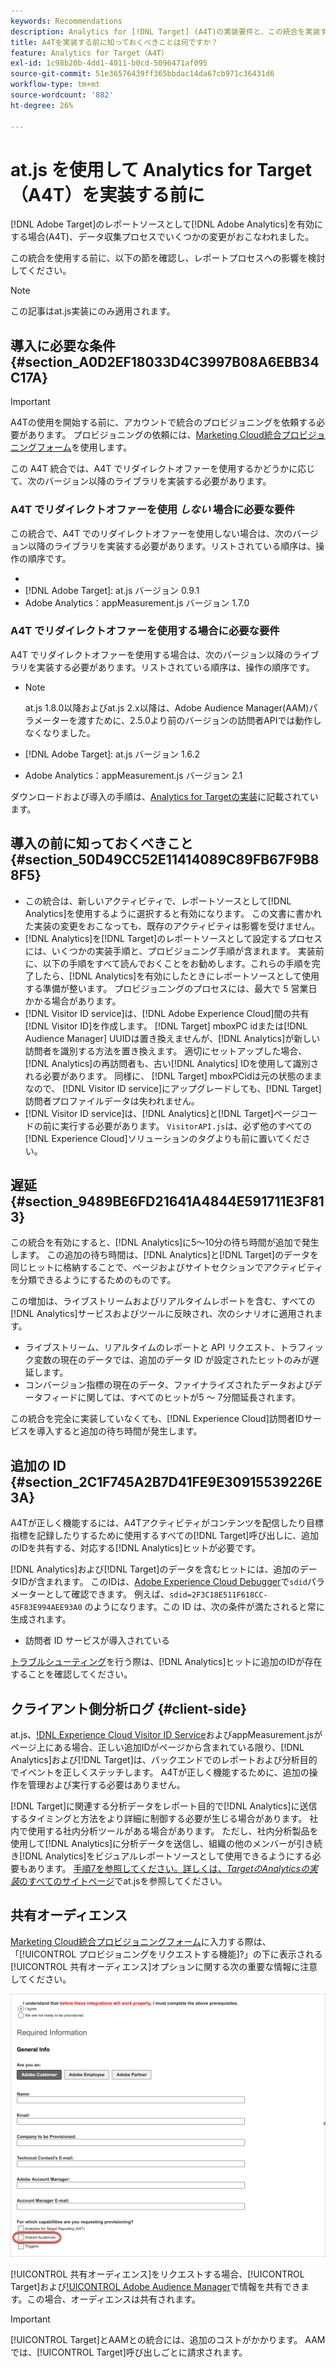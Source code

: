 ```yaml
---
keywords: Recommendations
description: Analytics for [!DNL Target] (A4T)の実装要件と、この統合を実装する前に考慮すべき事項について説明します。
title: A4Tを実装する前に知っておくべきことは何ですか？
feature: Analytics for Target（A4T）
exl-id: 1c98b20b-4dd1-4011-b0cd-5096471af095
source-git-commit: 51e36576439ff365bbdac14da67cb971c36431d6
workflow-type: tm+mt
source-wordcount: '882'
ht-degree: 26%

---
```


# at.js を使用して Analytics for Target（A4T）を実装する前に

[!DNL Adobe Target]のレポートソースとして[!DNL Adobe Analytics]を有効にする場合(A4T)、データ収集プロセスでいくつかの変更がおこなわれました。

この統合を使用する前に、以下の節を確認し、レポートプロセスへの影響を検討してください。

>[!NOTE]
>
>この記事はat.js実装にのみ適用されます。

## 導入に必要な条件 {#section_A0D2EF18033D4C3997B08A6EBB34C17A}

>[!IMPORTANT]
>
>A4Tの使用を開始する前に、アカウントで統合のプロビジョニングを依頼する必要があります。 プロビジョニングの依頼には、[Marketing Cloud統合プロビジョニングフォーム](https://www.adobe.com/go/audiences)を使用します。

この A4T 統合では、A4T でリダイレクトオファーを使用するかどうかに応じて、次のバージョン以降のライブラリを実装する必要があります。

### A4T でリダイレクトオファーを使用 *しない* 場合に必要な要件

この統合で、A4T でのリダイレクトオファーを使用しない場合は、次のバージョン以降のライブラリを実装する必要があります。リストされている順序は、操作の順序です。

* [!DNL Experience Cloud Visitor ID Service]: visitorAPI.jsバージョン1.8.0
* [!DNL Adobe Target]: at.js バージョン 0.9.1
* Adobe Analytics：appMeasurement.js バージョン 1.7.0

### A4T でリダイレクトオファーを使用する場合に必要な要件

A4T でリダイレクトオファーを使用する場合は、次のバージョン以降のライブラリを実装する必要があります。リストされている順序は、操作の順序です。

* [!DNL Experience Cloud Visitor ID Service]: visitorAPI.jsバージョン2.3.0

   >[!NOTE]
   >
   >at.js 1.8.0以降およびat.js 2.x以降は、Adobe Audience Manager(AAM)パラメーターを渡すために、2.5.0より前のバージョンの訪問者APIでは動作しなくなりました。

* [!DNL Adobe Target]: at.js バージョン 1.6.2

* Adobe Analytics：appMeasurement.js バージョン 2.1

ダウンロードおよび導入の手順は、[Analytics for Targetの実装](/help/c-integrating-target-with-mac/a4t/a4timplementation.md)に記載されています。

## 導入の前に知っておくべきこと {#section_50D49CC52E11414089C89FB67F9B88F5}

* この統合は、新しいアクティビティで、レポートソースとして[!DNL Analytics]を使用するように選択すると有効になります。 この文書に書かれた実装の変更をおこなっても、既存のアクティビティは影響を受けません。
* [!DNL Analytics]を[!DNL Target]のレポートソースとして設定するプロセスには、いくつかの実装手順と、プロビジョニング手順が含まれます。 実装前に、以下の手順をすべて読んでおくことをお勧めします。これらの手順を完了したら、[!DNL Analytics]を有効にしたときにレポートソースとして使用する準備が整います。 プロビジョニングのプロセスには、最大で 5 営業日かかる場合があります。
* [!DNL Visitor ID service]は、[!DNL Adobe Experience Cloud]間の共有[!DNL Visitor ID]を作成します。 [!DNL Target] mboxPC idまたは[!DNL Audience Manager] UUIDは置き換えませんが、[!DNL Analytics]が新しい訪問者を識別する方法を置き換えます。 適切にセットアップした場合、[!DNL Analytics]の再訪問者も、古い[!DNL Analytics] IDを使用して識別される必要があります。 同様に、 [!DNL Target] mboxPCidは元の状態のままなので、 [!DNL Visitor ID service]にアップグレードしても、[!DNL Target]訪問者プロファイルデータは失われません。
* [!DNL Visitor ID service]は、[!DNL Analytics]と[!DNL Target]ページコードの前に実行する必要があります。 `VisitorAPI.js`は、必ず他のすべての[!DNL Experience Cloud]ソリューションのタグよりも前に置いてください。

## 遅延 {#section_9489BE6FD21641A4844E591711E3F813}

この統合を有効にすると、[!DNL Analytics]に5～10分の待ち時間が追加で発生します。 この追加の待ち時間は、[!DNL Analytics]と[!DNL Target]のデータを同じヒットに格納することで、ページおよびサイトセクションでアクティビティを分類できるようにするためのものです。

この増加は、ライブストリームおよびリアルタイムレポートを含む、すべての[!DNL Analytics]サービスおよびツールに反映され、次のシナリオに適用されます。

* ライブストリーム、リアルタイムのレポートと API リクエスト、トラフィック変数の現在のデータでは、追加のデータ ID が設定されたヒットのみが遅延します。
* コンバージョン指標の現在のデータ、ファイナライズされたデータおよびデータフィードに関しては、すべてのヒットが5 ～ 7分間延長されます。

この統合を完全に実装していなくても、[!DNL Experience Cloud]訪問者IDサービスを導入すると追加の待ち時間が発生します。

## 追加の ID {#section_2C1F745A2B7D41FE9E30915539226E3A}

A4Tが正しく機能するには、A4Tアクティビティがコンテンツを配信したり目標指標を記録したりするために使用するすべての[!DNL Target]呼び出しに、追加のIDを共有する、対応する[!DNL Analytics]ヒットが必要です。

[!DNL Analytics]および[!DNL Target]のデータを含むヒットには、追加のデータIDが含まれます。 このIDは、[Adobe Experience Cloud Debugger](https://experienceleague.adobe.com/docs/debugger/using/experience-cloud-debugger.html)で`sdid`パラメーターとして確認できます。 例えば、`sdid=2F3C18E511F618CC-45F83E994AEE93A0` のようになります。この ID は、次の条件が満たされると常に生成されます。

* 訪問者 ID サービスが導入されている

[トラブルシューティング](/help/c-integrating-target-with-mac/a4t/c-a4t-troubleshooting/a4t-troubleshooting.md)を行う際は、[!DNL Analytics]ヒットに追加のIDが存在することを確認してください。

## クライアント側分析ログ {#client-side}

at.js、[!DNL Experience Cloud Visitor ID Service]およびappMeasurement.jsがページ上にある場合、正しい追加IDがページから含まれている限り、[!DNL Analytics]および[!DNL Target]は、バックエンドでのレポートおよび分析目的でイベントを正しくステッチします。 A4Tが正しく機能するために、追加の操作を管理および実行する必要はありません。

[!DNL Target]に関連する分析データをレポート目的で[!DNL Analytics]に送信するタイミングと方法をより詳細に制御する必要が生じる場合があります。 社内で使用する社内分析ツールがある場合があります。 ただし、社内分析製品を使用して[!DNL Analytics]に分析データを送信し、組織の他のメンバーが引き続き[!DNL Analytics]をビジュアルレポートソースとして使用できるようにする必要もあります。 [手順7を参照してください。詳しくは、*TargetのAnalyticsの実装*&#x200B;のすべてのサイトページ](/help/c-integrating-target-with-mac/a4t/a4timplementation.md#step7)でat.jsを参照してください。

## 共有オーディエンス

[Marketing Cloud統合プロビジョニングフォーム](https://www.adobe.com/go/audiences)に入力する際は、「[!UICONTROL プロビジョニングをリクエストする機能]?」の下に表示される[!UICONTROL 共有オーディエンス]オプションに関する次の重要な情報に注意してください。

![リクエストフォーム](/help/c-integrating-target-with-mac/a4t/assets/request-form.png)

[!UICONTROL 共有オーディエンス]をリクエストする場合、[!UICONTROL Target]および[!UICONTROL Adobe Audience Manager](AAM)で情報を共有できます。この場合、オーディエンスは共有されます。

>[!IMPORTANT]
>
>[!UICONTROL Target]とAAMとの統合には、追加のコストがかかります。 AAMでは、[!UICONTROL Target]呼び出しごとに請求されます。
